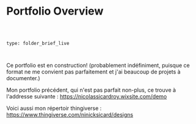 # Portfolio Overview

```ccard

type: folder_brief_live

```

Ce portfolio est en construction! (probablement indéfiniment, puisque ce format ne me convient pas parfaitement et j'ai beaucoup de projets à documenter.)

Mon portfolio précédent, qui n'est pas parfait non-plus, ce trouve à l'addresse suivante : https://nicolassicardroy.wixsite.com/demo

Voici aussi mon répertoir thingiverse : https://www.thingiverse.com/ninicksicard/designs

